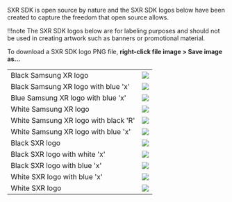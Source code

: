 SXR SDK is open source by nature and the SXR SDK logos below have been created to capture the freedom that open source allows.

!!!note
	The SXR SDK logos below are for labeling purposes and should not be used in creating artwork such as banners or promotional material.


To download a SXR SDK logo PNG file, __right-click file image > Save image as...__

|||
|-|-|
|Black Samsung XR logo |![](/images/SamsungxR_Black.png)|
|Black Samsung XR logo with blue 'x' |![](/images/SamsungxR_Black_BlueX.png)|
|Blue Samsung XR logo with blue 'x' |![](/images/SamsungxR_Blue_BlueX.png)|
|White Samsung XR logo|![](/images/SamsungxR_White.png)|
|White Samsung XR logo with black 'R'|![](/images/SamsungxR_White_BlackR.png)|
|White Samsung XR logo with blue 'x'|![](/images/SamsungxR_White_BlueX.png)|
|Black SXR logo|![](/images/SXR_Black.png)|
|Black SXR logo with white 'x'|![](/images/SXR_Black_WhiteX.png)|
|Black SXR logo with blue 'x'|![](/images/SXR_Black_BlueX.png)|
|White SXR logo with blue 'x'|![](/images/SXR_White_BlueX.png)|
|White SXR logo|![](/images/SXR_White.png)|
